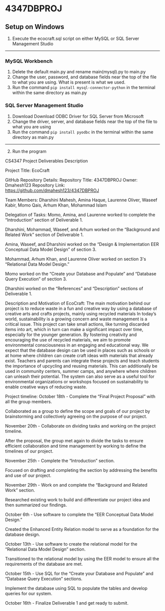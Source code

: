 # 4347DBPROJ

## Setup on Windows
1. Execute the ecocraft.sql script on either MySQL or SQL Server Management Studio
---
### MySQL Workbench
 1. Delete the default main.py and rename main(mysql).py to main.py
 2. Change the user, password, and database fields near the top of the file to what you are using. What is present is what we used.
 3. Run the command `pip install mysql-connector-python` in the terminal within the same directory as main.py
### SQL Server Management Studio
 1.  Download Download ODBC Driver for SQL Server from Microsoft
 2. Change the driver, server, and database fields near the top of the file to what you are using
 3. Run the command `pip install pyodbc` in the terminal within the same directory as main.py
---
2. Run the program


CS4347 Project Deliverables 
Description

Project Title: EcoCraft

GitHub Repository Details:
Repository Title: 4347DBPROJ
Owner: Dmahesh123
Repository Link: https://github.com/dmahesh123/4347DBPROJ


Team Members: Dharshini Mahesh, Amina Haque, Laurenne Oliver, Waseef Kabir, Momo Qais, Arhum Khan, Mohammad Islam 


Delegation of Tasks: 
Momo, Amina, and Laurenne worked to complete the “Introduction” section of Deliverable 1.

Dharshini, Mohammad, Waseef, and Arhum worked on the “Background and Related Work” section of Deliverable 1. 

Amina, Waseef, and Dharshini worked on the “Design & Implementation EER Conceptual Data Model Design” of section 3.

Mohammad, Arhum Khan, and Laurenne Oliver worked on section 3's “Relational Data Model Design.” 

Momo worked on the “Create your Database and Populate” and “Database Query Execution” of section 3. 

Dharshini worked on the “References” and “Description” sections of Deliverable 1. 



Description and Motivation of EcoCraft:
	The main motivation behind our project is to reduce waste in a fun and creative way by using a database of creative arts and crafts projects, mainly using recycled materials
In today’s world, sustainability is a growing concern and waste management is a critical issue. This project can take small actions, like turning discarded items into art, which in turn can make a significant impact over time, especially for the younger generation. By fostering creativity and encouraging the use of recycled materials, we aim to promote environmental consciousness in an engaging and educational way. We expect that the database design can be used in places such as schools or at home where children can create craft ideas with materials that already exist. Teachers and parents can integrate these projects and teach students the importance of upcycling and reusing materials. This can additionally be used in community centers, summer camps, and anywhere where children can unleash their potential. The system can also serve as a useful tool for environmental organizations or workshops focused on sustainability to enable creative ways of reducing waste. 

Project timeline: 
October 18th - Complete the “Final Project Proposal” with all the group members. 

Collaborated as a group to define the scope and goals of our project by brainstorming and collectively agreeing on the purpose of our project.


November 20th - Collaborate on dividing tasks and working on the project timeline. 

After the proposal, the group met again to divide the tasks to ensure efficient collaboration and time management by working to define the timelines of our project. 

November 25th - Complete the “Introduction” section.

Focused on drafting and completing the section by addressing the benefits and use of our project. 

November 29th - Work on and complete the “Background and Related Work” section.

Researched existing work to build and differentiate our project idea and then summarized our findings. 

October 6th - Use software to complete the “EER Conceptual Data Model Design.”

Created the Enhanced Entity Relation model to serve as a foundation for the database design.

October 13th - Use software to create the relational model for the “Relational Data Model Design” section. 

Transitioned to the relational model by using the EER model to ensure all the requirements of the database are met. 

October 15th - Use SQL for the “Create your Database and Populate” and “Database Query Execution” sections. 

Implement the database using SQL to populate the tables and develop queries for our system. 

October 16th - Finalize Deliverable 1 and get ready to submit. 

